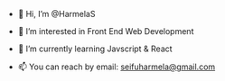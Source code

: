 - 👋 Hi, I’m @HarmelaS
 
- 👀 I’m interested in Front End Web Development

- 🌱 I’m currently learning Javscript & React 

- 📫 You can reach by email: seifuharmela@gmail.com

<!---
HarmelaS/HarmelaS is a ✨ special ✨ repository because its `README.md` (this file) appears on your GitHub profile.
You can click the Preview link to take a look at your changes.
--->
